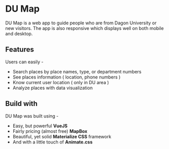 # DU Map
DU Map is a web app to guide people who are from Dagon University or new visitors. The app is also responsive which displays well on both mobile and desktop.
## Features
Users can easily - 
- Search places by place names, type, or department numbers
- See places information ( location, phone numbers )
- Know current user location ( only in DU area )
- Analyze places with data visualization

## Build with
DU Map was built using -
- Easy, but powerful __VueJS__
- Fairly pricing (almost free) __MapBox__
- Beautiful, yet solid __Materialize CSS__ framework
- And with a little touch of __Animate.css__
